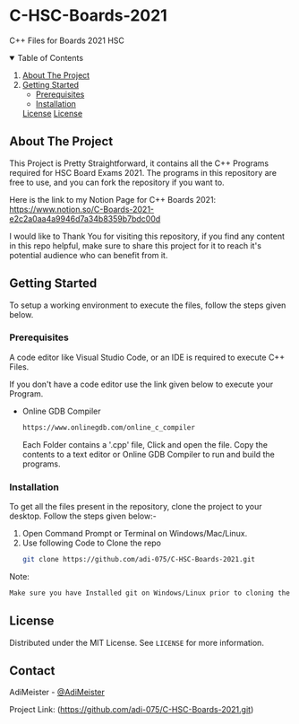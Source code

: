 # C-HSC-Boards-2021
C++ Files for Boards 2021 HSC
<!-- TABLE OF CONTENTS -->
<details open="open">
  <summary>Table of Contents</summary>
  <ol>
    <li>
      <a href="#about-the-project">About The Project</a>
    </li>
    <li>
      <a href="#getting-started">Getting Started</a>
      <ul>
        <li><a href="#prerequisites">Prerequisites</a></li>
        <li><a href="#installation">Installation</a></li>
      </ul>
      <a href="#License">License</a>
      <a href="#Contact">License</a>
    </li>
  </ol>
</details>



<!-- ABOUT THE PROJECT -->
## About The Project
This Project is Pretty Straightforward, it contains all the C++ Programs required for HSC Board Exams 2021. The programs in this repository are free to use, and you can fork the repository if you want to.

Here is the link to my Notion Page for C++ Boards 2021: https://www.notion.so/C-Boards-2021-e2c2a0aa4a9946d7a34b8359b7bdc00d

I would like to Thank You for visiting this repository, if you find any content in this repo helpful, make sure to share this project for it to reach it's potential audience who can benefit from it. 

<!-- GETTING STARTED -->
## Getting Started

To setup a working environment to execute the files, follow the steps given below.

### Prerequisites

A code editor like Visual Studio Code, or an IDE is required to execute C++ Files. 

If you don't have a code editor use the link given below to execute your Program.

* Online GDB Compiler
  ```sh
  https://www.onlinegdb.com/online_c_compiler
  ```
  Each Folder contains a '.cpp' file, Click and open the file. Copy the contents to a text editor or Online GDB Compiler to run and build the programs.
### Installation

To get all the files present in the repository, clone the project to your desktop.
Follow the steps given below:-
1. Open Command Prompt or Terminal on Windows/Mac/Linux.
2. Use following Code to Clone the repo
   ```sh
   git clone https://github.com/adi-075/C-HSC-Boards-2021.git
   ```

Note:
  ```sh
  Make sure you have Installed git on Windows/Linux prior to cloning the repo. Mac comes with Git built-in.
  ```

<!-- LICENSE -->
## License

Distributed under the MIT License. See `LICENSE` for more information.



<!-- CONTACT -->
## Contact

AdiMeister - [@AdiMeister](https://twitter.com/MeisterAdi) 

Project Link: (https://github.com/adi-075/C-HSC-Boards-2021.git)






